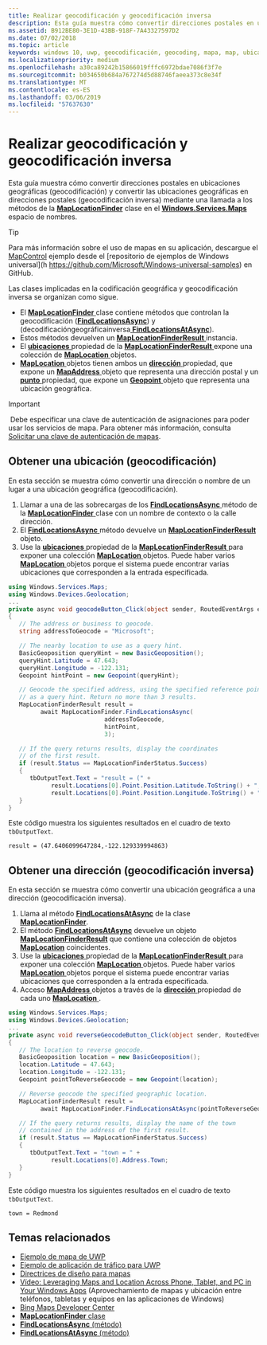 ```yaml
---
title: Realizar geocodificación y geocodificación inversa
description: Esta guía muestra cómo convertir direcciones postales en ubicaciones geográficas (geocodificación) y convertir las ubicaciones geográficas a direcciones postales (geocodificación inversa) mediante una llamada a los métodos de la clase MapLocationFinder en el espacio de nombres Windows.Services.Maps.
ms.assetid: B912BE80-3E1D-43BB-918F-7A43327597D2
ms.date: 07/02/2018
ms.topic: article
keywords: windows 10, uwp, geocodificación, geocoding, mapa, map, ubicación, location
ms.localizationpriority: medium
ms.openlocfilehash: a30ca89242b15866019fffc6972bdae7086f3f7e
ms.sourcegitcommit: b034650b684a767274d5d88746faeea373c8e34f
ms.translationtype: MT
ms.contentlocale: es-ES
ms.lasthandoff: 03/06/2019
ms.locfileid: "57637630"
---
```

# <a name="perform-geocoding-and-reverse-geocoding"></a>Realizar geocodificación y geocodificación inversa

Esta guía muestra cómo convertir direcciones postales en ubicaciones geográficas (geocodificación) y convertir las ubicaciones geográficas en direcciones postales (geocodificación inversa) mediante una llamada a los métodos de la [**MapLocationFinder**](https://msdn.microsoft.com/library/windows/apps/dn627550) clase en el [**Windows.Services.Maps**](https://msdn.microsoft.com/library/windows/apps/dn636979) espacio de nombres.

> [!TIP]
> Para más información sobre el uso de mapas en su aplicación, descargue el [MapControl](https://github.com/Microsoft/Windows-universal-samples/tree/master/Samples/MapControl) ejemplo desde el [repositorio de ejemplos de Windows universal](h https://github.com/Microsoft/Windows-universal-samples) en GitHub.

Las clases implicadas en la codificación geográfica y geocodificación inversa se organizan como sigue.

-   El [ **MapLocationFinder** ](https://msdn.microsoft.com/library/windows/apps/dn627550) clase contiene métodos que controlan la geocodificación ([**FindLocationsAsync**](https://msdn.microsoft.com/library/windows/apps/dn636925)) y (decodificacióngeográficainversa[ **FindLocationsAtAsync**](https://msdn.microsoft.com/library/windows/apps/dn636928)).
-   Estos métodos devuelven un [ **MapLocationFinderResult** ](https://msdn.microsoft.com/library/windows/apps/dn627551) instancia.
-   El [ **ubicaciones** ](https://msdn.microsoft.com/library/windows/apps/dn627552) propiedad de la [ **MapLocationFinderResult** ](https://msdn.microsoft.com/library/windows/apps/dn627551) expone una colección de [  **MapLocation** ](https://msdn.microsoft.com/library/windows/apps/dn627549) objetos. 
-   [**MapLocation** ](https://msdn.microsoft.com/library/windows/apps/dn627549) objetos tienen ambos un [ **dirección** ](https://msdn.microsoft.com/library/windows/apps/dn636929) propiedad, que expone un [ **MapAddress** ](https://msdn.microsoft.com/library/windows/apps/dn627533) objeto que representa una dirección postal y un [ **punto** ](https://docs.microsoft.com/uwp/api/windows.services.maps.maplocation.point) propiedad, que expone un [ **Geopoint** ](https://docs.microsoft.com/uwp/api/windows.devices.geolocation.geopoint) objeto que representa una ubicación geográfica.

> [!IMPORTANT]
> Debe especificar una clave de autenticación de asignaciones para poder usar los servicios de mapa. Para obtener más información, consulta [Solicitar una clave de autenticación de mapas](authentication-key.md).

## <a name="get-a-location-geocode"></a>Obtener una ubicación (geocodificación)

En esta sección se muestra cómo convertir una dirección o nombre de un lugar a una ubicación geográfica (geocodificación).

1.  Llamar a una de las sobrecargas de los [ **FindLocationsAsync** ](https://msdn.microsoft.com/library/windows/apps/dn636925) método de la [ **MapLocationFinder** ](https://msdn.microsoft.com/library/windows/apps/dn627550) clase con un nombre de contexto o la calle dirección.
2.  El [ **FindLocationsAsync** ](https://msdn.microsoft.com/library/windows/apps/dn636925) método devuelve un [ **MapLocationFinderResult** ](https://msdn.microsoft.com/library/windows/apps/dn627551) objeto.
3.  Use la [ **ubicaciones** ](https://msdn.microsoft.com/library/windows/apps/dn627552) propiedad de la [ **MapLocationFinderResult** ](https://msdn.microsoft.com/library/windows/apps/dn627551) para exponer una colección [  **MapLocation** ](https://msdn.microsoft.com/library/windows/apps/dn627549) objetos. Puede haber varios [ **MapLocation** ](https://msdn.microsoft.com/library/windows/apps/dn627549) objetos porque el sistema puede encontrar varias ubicaciones que corresponden a la entrada especificada.

```csharp
using Windows.Services.Maps;
using Windows.Devices.Geolocation;
...
private async void geocodeButton_Click(object sender, RoutedEventArgs e)
{
   // The address or business to geocode.
   string addressToGeocode = "Microsoft";

   // The nearby location to use as a query hint.
   BasicGeoposition queryHint = new BasicGeoposition();
   queryHint.Latitude = 47.643;
   queryHint.Longitude = -122.131;
   Geopoint hintPoint = new Geopoint(queryHint);

   // Geocode the specified address, using the specified reference point
   // as a query hint. Return no more than 3 results.
   MapLocationFinderResult result =
         await MapLocationFinder.FindLocationsAsync(
                           addressToGeocode,
                           hintPoint,
                           3);

   // If the query returns results, display the coordinates
   // of the first result.
   if (result.Status == MapLocationFinderStatus.Success)
   {
      tbOutputText.Text = "result = (" +
            result.Locations[0].Point.Position.Latitude.ToString() + "," +
            result.Locations[0].Point.Position.Longitude.ToString() + ")";
   }
}
```

Este código muestra los siguientes resultados en el cuadro de texto `tbOutputText`.

``` syntax
result = (47.6406099647284,-122.129339994863)
```

## <a name="get-an-address-reverse-geocode"></a>Obtener una dirección (geocodificación inversa)

En esta sección se muestra cómo convertir una ubicación geográfica a una dirección (geocodificación inversa).

1.  Llama al método [**FindLocationsAtAsync**](https://msdn.microsoft.com/library/windows/apps/dn636928) de la clase [**MapLocationFinder**](https://msdn.microsoft.com/library/windows/apps/dn627550).
2.  El método [**FindLocationsAtAsync**](https://msdn.microsoft.com/library/windows/apps/dn636928) devuelve un objeto [**MapLocationFinderResult**](https://msdn.microsoft.com/library/windows/apps/dn627551) que contiene una colección de objetos [**MapLocation**](https://msdn.microsoft.com/library/windows/apps/dn627549) coincidentes.
3.  Use la [ **ubicaciones** ](https://msdn.microsoft.com/library/windows/apps/dn627552) propiedad de la [ **MapLocationFinderResult** ](https://msdn.microsoft.com/library/windows/apps/dn627551) para exponer una colección [  **MapLocation** ](https://msdn.microsoft.com/library/windows/apps/dn627549) objetos. Puede haber varios [ **MapLocation** ](https://msdn.microsoft.com/library/windows/apps/dn627549) objetos porque el sistema puede encontrar varias ubicaciones que corresponden a la entrada especificada.
4.  Acceso [ **MapAddress** ](https://msdn.microsoft.com/library/windows/apps/dn627533) objetos a través de la [ **dirección** ](https://msdn.microsoft.com/library/windows/apps/dn636929) propiedad de cada uno [ **MapLocation** ](https://msdn.microsoft.com/library/windows/apps/dn627549).

```csharp
using Windows.Services.Maps;
using Windows.Devices.Geolocation;
...
private async void reverseGeocodeButton_Click(object sender, RoutedEventArgs e)
{
   // The location to reverse geocode.
   BasicGeoposition location = new BasicGeoposition();
   location.Latitude = 47.643;
   location.Longitude = -122.131;
   Geopoint pointToReverseGeocode = new Geopoint(location);

   // Reverse geocode the specified geographic location.
   MapLocationFinderResult result =
         await MapLocationFinder.FindLocationsAtAsync(pointToReverseGeocode);

   // If the query returns results, display the name of the town
   // contained in the address of the first result.
   if (result.Status == MapLocationFinderStatus.Success)
   {
      tbOutputText.Text = "town = " +
            result.Locations[0].Address.Town;
   }
}
```

Este código muestra los siguientes resultados en el cuadro de texto `tbOutputText`.

``` syntax
town = Redmond
```

## <a name="related-topics"></a>Temas relacionados

* [Ejemplo de mapa de UWP](https://go.microsoft.com/fwlink/p/?LinkId=619977)
* [Ejemplo de aplicación de tráfico para UWP](https://go.microsoft.com/fwlink/p/?LinkId=619982)
* [Directrices de diseño para mapas](https://msdn.microsoft.com/library/windows/apps/dn596102)
* [Vídeo: Leveraging Maps and Location Across Phone, Tablet, and PC in Your Windows Apps](https://channel9.msdn.com/Events/Build/2015/2-757) (Aprovechamiento de mapas y ubicación entre teléfonos, tabletas y equipos en las aplicaciones de Windows)
* [Bing Maps Developer Center](https://www.bingmapsportal.com/)
* [**MapLocationFinder** clase](https://msdn.microsoft.com/library/windows/apps/dn627550)
* [**FindLocationsAsync** (método)](https://msdn.microsoft.com/library/windows/apps/dn636925)
* [**FindLocationsAtAsync** (método)](https://msdn.microsoft.com/library/windows/apps/dn636928)
